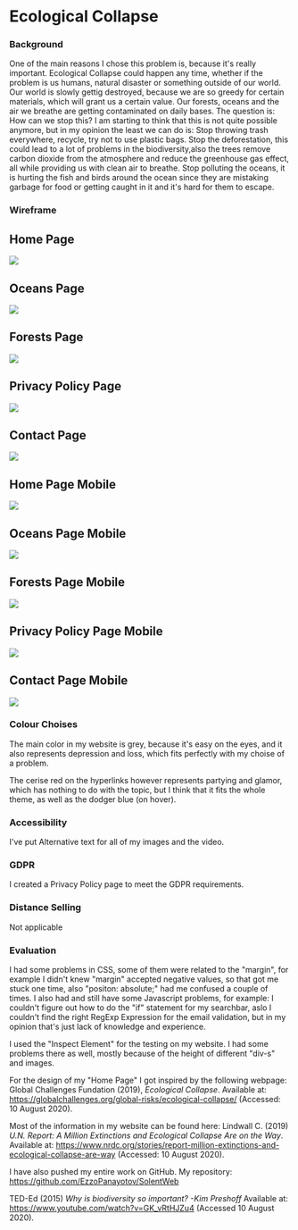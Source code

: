 # Ecological Collapse

### Background

One of the main reasons I chose this problem is, because it's really important.
Ecological Collapse could happen any time, whether if the problem is us humans, natural disaster or something outside of our world.
Our world is slowly gettig destroyed, because we are so greedy for certain materials, which will grant us a certain value.
Our forests, oceans and the air we breathe are getting contaminated on daily bases.
The question is: How can we stop this?
I am starting to think that this is not quite possible anymore, but in my opinion the least we can do is:
Stop throwing trash everywhere, recycle, try not to use plastic bags.
Stop the deforestation, this could lead to a lot of problems in the biodiversity,also the trees remove carbon dioxide from the atmosphere and reduce the greenhouse gas effect, all while providing us with clean air to breathe.
Stop polluting the oceans, it is hurting the fish and birds around the ocean since they are mistaking garbage for food or getting caught in it and it's hard for them to escape.

### Wireframe

## Home Page

![](Wireframe/Home.png)

## Oceans Page

![](Wireframe/Oceans.png)

## Forests Page

![](Wireframe/Forests.png)

## Privacy Policy Page

![](Wireframe/Privacy_Policy.png)

## Contact Page

![](Wireframe/Contact.png)

## Home Page Mobile

![](Wireframe/Home_Mobile.png)

## Oceans Page Mobile

![](Wireframe/Ocean_Mobile.png)

## Forests Page Mobile

![](Wireframe/Forest_Mobile.png)

## Privacy Policy Page Mobile

![](Wireframe/Privacy_Policy_Mobile.png)

## Contact Page Mobile

![](Wireframe/Contact_Mobile.png)

### Colour Choises

The main color in my website is grey, because it's easy on the eyes, and it also represents depression and loss, which fits perfectly with my choise of a problem.

The cerise red on the hyperlinks however represents partying and glamor, which has nothing to do with the topic, but I think that it fits the whole theme, as well as the dodger blue (on hover).

### Accessibility

I've put Alternative text for all of my images and the video.

### GDPR

I created a Privacy Policy page to meet the GDPR requirements.

### Distance Selling

Not applicable

### Evaluation

I had some problems in CSS, some of them were related to the "margin", for example I didn't knew "margin" accepted negative values, so that got me stuck one time, also "positon: absolute;" had me confused a couple of times.
I also had and still have some Javascript problems, for example: I couldn't figure out how to do the "if" statement for my searchbar, aslo I couldn't find the right RegExp Expression for the email validation, but in my opinion that's just lack of knowledge and experience.

I used the "Inspect Element" for the testing on my website.
I had some problems there as well, mostly because of the height of different "div-s" and images.

For the design of my "Home Page" I got inspired by the following webpage:
Global Challenges Fundation (2019), _Ecological Collapse_. Available at: https://globalchallenges.org/global-risks/ecological-collapse/ (Accessed: 10 August 2020).

Most of the information in my website can be found here: Lindwall C. (2019) _U.N. Report: A Million Extinctions and Ecological Collapse Are on the Way_. Available at: https://www.nrdc.org/stories/report-million-extinctions-and-ecological-collapse-are-way (Accessed: 10 August 2020).

I have also pushed my entire work on GitHub.
My repository: https://github.com/EzzoPanayotov/SolentWeb

TED-Ed (2015) _Why is biodiversity so important? -Kim Preshoff_ Available at: https://www.youtube.com/watch?v=GK_vRtHJZu4 (Accessed 10 August 2020).
